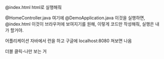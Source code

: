 @index.html html로 실행해줘  

@HomeController.java ​여기에 @DemoApplication.java 이것을 실행하면, @index.html 이것이 브라우저에 보여지기를 원해, 이렇게 코드만 작성해줘, 실행은 내가 할거야.

어플리케이션 자바에서 런을 하고 구글에 localhost:8080 쳐보면 나옴

더블 클릭-나만 보는 거
